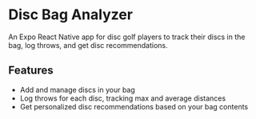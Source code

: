 # Disc Bag Analyzer

An Expo React Native app for disc golf players to track their discs in the bag, log throws, and get disc recommendations.

## Features

- Add and manage discs in your bag  
- Log throws for each disc, tracking max and average distances  
- Get personalized disc recommendations based on your bag contents  
